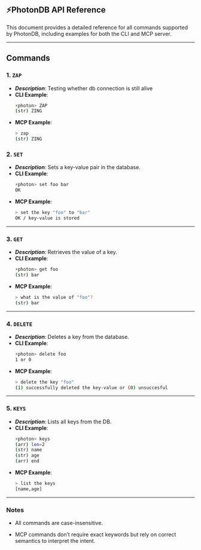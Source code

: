 ## ⚡PhotonDB API Reference

This document provides a detailed reference for all commands supported by PhotonDB, including examples for both the CLI and MCP server.

---

## Commands

### 1. `ZAP`

- **_Description_**: Testing whether db connection is still alive
- **CLI Example**:
  ```sh
  ⚡photon> ZAP
  (str) ZING
  ```
- **MCP Example**:
  ```sh
  > zap
  (str) ZING
  ```

### 2. `SET`

- **_Description_**: Sets a key-value pair in the database.
- **CLI Example**:
  ```sh
  ⚡photon> set foo bar
  OK
  ```
- **MCP Example**:
  ```sh
  > set the key "foo" to "bar"
  OK / key-value is stored
  ```

---

### 3. `GET`

- **_Description_**: Retrieves the value of a key.
- **CLI Example**:
  ```sh
  ⚡photon> get foo
  (str) bar
  ```
- **MCP Example**:
  ```sh
  > what is the value of "foo"?
  (str) bar
  ```

---

### 4. `DELETE`

- **_Description_**: Deletes a key from the database.
- **CLI Example**:
  ```sh
  ⚡photon> delete foo
  1 or 0
  ```
- **MCP Example**:
  ```sh
  > delete the key "foo"
  (1) successfully deleted the key-value or (0) unsuccesful
  ```

---

### 5. `KEYS`

- **_Description_**: Lists all keys from the DB.
- **CLI Example**:
  ```sh
  ⚡photon> keys
  (arr) len=2
  (str) name
  (str) age
  (arr) end
  ```
- **MCP Example**:
  ```sh
  > list the keys
  [name,age]
  ```

---

### Notes

- All commands are case-insensitive.

- MCP commands don’t require exact keywords but rely on correct semantics to interpret the intent.
